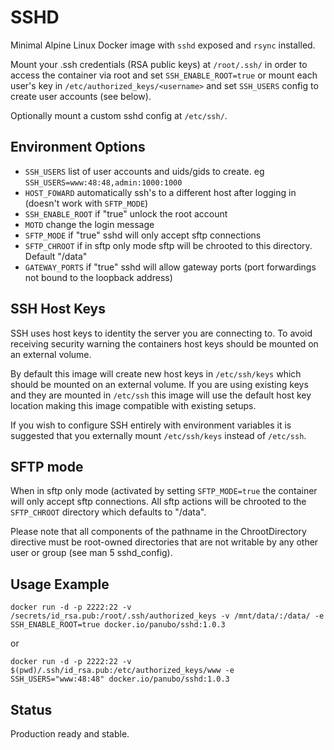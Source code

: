 # SSHD

Minimal Alpine Linux Docker image with `sshd` exposed and `rsync` installed.

Mount your .ssh credentials (RSA public keys) at `/root/.ssh/` in order to
access the container via root and set `SSH_ENABLE_ROOT=true` or mount each user's key in
`/etc/authorized_keys/<username>` and set `SSH_USERS` config to create user accounts (see below).

Optionally mount a custom sshd config at `/etc/ssh/`.

## Environment Options

- `SSH_USERS` list of user accounts and uids/gids to create. eg `SSH_USERS=www:48:48,admin:1000:1000`
- `HOST_FOWARD` automatically ssh's to a different host after logging in (doesn't work with `SFTP_MODE`)
- `SSH_ENABLE_ROOT` if "true" unlock the root account
- `MOTD` change the login message
- `SFTP_MODE` if "true" sshd will only accept sftp connections
- `SFTP_CHROOT` if in sftp only mode sftp will be chrooted to this directory. Default "/data"
- `GATEWAY_PORTS` if "true" sshd will allow gateway ports (port forwardings not bound to the loopback address)

## SSH Host Keys

SSH uses host keys to identity the server you are connecting to. To avoid receiving security warning the containers host keys should be mounted on an external volume.

By default this image will create new host keys in `/etc/ssh/keys` which should be mounted on an external volume. If you are using existing keys and they are mounted in `/etc/ssh` this image will use the default host key location making this image compatible with existing setups.

If you wish to configure SSH entirely with environment variables it is suggested that you externally mount `/etc/ssh/keys` instead of `/etc/ssh`.

## SFTP mode

When in sftp only mode (activated by setting `SFTP_MODE=true` the container will only accept sftp connections. All sftp actions will be chrooted to the `SFTP_CHROOT` directory which defaults to "/data".

Please note that all components of the pathname in the ChrootDirectory directive must be root-owned directories that are not writable by any other user or group (see man 5 sshd_config).

## Usage Example

```
docker run -d -p 2222:22 -v /secrets/id_rsa.pub:/root/.ssh/authorized_keys -v /mnt/data/:/data/ -e SSH_ENABLE_ROOT=true docker.io/panubo/sshd:1.0.3
```

or

```
docker run -d -p 2222:22 -v $(pwd)/.ssh/id_rsa.pub:/etc/authorized_keys/www -e SSH_USERS="www:48:48" docker.io/panubo/sshd:1.0.3
```

## Status

Production ready and stable.
